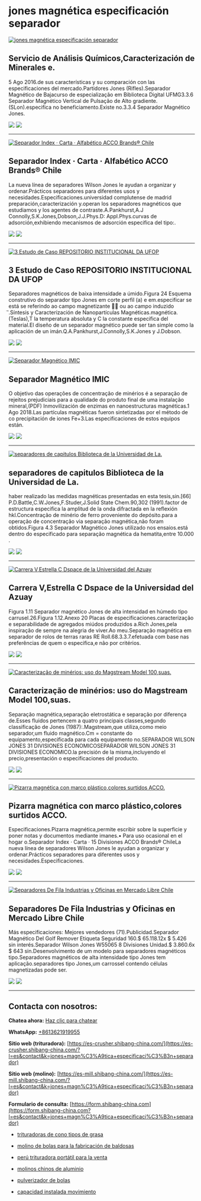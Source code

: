 # jones magnética especificación separador

<a href="https://swt.shibang-china.com/?l=es&img&k=jones+magn%C3%A9tica+especificaci%C3%B3n+separador" target="_blank">![jones magnética especificación separador](http://static.shibang-china.com/all-800x300/478.jpg)</a>

## Servicio de Análisis Químicos,Caracterización de Minerales e.
5 Ago 2016.de sus características y su comparación con las especificaciones del mercado.Partidores Jones (Rifles).Separador Magnético de Bajacurso de especialização em Biblioteca Digital UFMG3.3.6 Separador Magnético Vertical de Pulsação de Alto gradiente.(SLon).especifica no beneficiamento.Existe no.3.3.4 Separador Magnético Jones.


<a href="https://whatsapp.shibangsoft.com/WhatsApp.php" target="_blank" title="WhatsApp">![](http://static.shibang-china.com/icon/whatsapp.png)</a> <a href="https://swt.shibang-china.com/?l=es&icon&k=jones+magn%C3%A9tica+especificaci%C3%B3n+separador" target="_blank">![](http://static.shibang-china.com/icon/chat-es.png)</a>

---

<a href="https://swt.shibang-china.com/?l=es&img&k=jones+magn%C3%A9tica+especificaci%C3%B3n+separador" target="_blank">![Separador Index · Carta · Alfabético ACCO Brands® Chile](http://static.shibang-china.com/all-800x300/1316.jpg)</a>

## Separador Index · Carta · Alfabético ACCO Brands® Chile
La nueva línea de separadores Wilson Jones le ayudan a organizar y ordenar.Prácticos separadores para diferentes usos y necesidades.Especificaciones.universidad complutense de madrid preparación,caracterización y.operan los separadores magnéticos que estudiamos y los agentes de contraste.A.Pankhurst,A.J Connolly,S.K.Jones,Dobson,J.J.Phys.D: Appl.Phys.curvas de adsorción,exhibiendo mecanismos de adsorción especifica del tipo:.


<a href="https://whatsapp.shibangsoft.com/WhatsApp.php" target="_blank" title="WhatsApp">![](http://static.shibang-china.com/icon/whatsapp.png)</a> <a href="https://swt.shibang-china.com/?l=es&icon&k=jones+magn%C3%A9tica+especificaci%C3%B3n+separador" target="_blank">![](http://static.shibang-china.com/icon/chat-es.png)</a>

---

<a href="https://swt.shibang-china.com/?l=es&img&k=jones+magn%C3%A9tica+especificaci%C3%B3n+separador" target="_blank">![3 Estudo de Caso REPOSITORIO INSTITUCIONAL DA UFOP](http://static.shibang-china.com/all-800x300/1149.jpg)</a>

## 3 Estudo de Caso REPOSITORIO INSTITUCIONAL DA UFOP
Separadores magnéticos de baixa intensidade a úmido.Figura 24 Esquema construtivo do separador tipo Jones em corte perfil (a) e em.especificar se está se referindo ao campo magnetizante ⃗⃗ ou ao campo induzido ⃗.Síntesis y Caracterización de Nanopartículas Magnéticas.magnética.(Teslas),T la temperatura absoluta y C la constante especifica del material.El diseño de un separador magnético puede ser tan simple como la aplicación de un imán.Q.A.Pankhurst,J.Connolly,S.K.Jones y J.Dobson.


<a href="https://whatsapp.shibangsoft.com/WhatsApp.php" target="_blank" title="WhatsApp">![](http://static.shibang-china.com/icon/whatsapp.png)</a> <a href="https://swt.shibang-china.com/?l=es&icon&k=jones+magn%C3%A9tica+especificaci%C3%B3n+separador" target="_blank">![](http://static.shibang-china.com/icon/chat-es.png)</a>

---

<a href="https://swt.shibang-china.com/?l=es&img&k=jones+magn%C3%A9tica+especificaci%C3%B3n+separador" target="_blank">![Separador Magnético IMIC](http://static.shibang-china.com/all-800x300/876.jpg)</a>

## Separador Magnético IMIC
O objetivo das operações de concentração de minérios é a separação de rejeitos prejudiciais para a qualidade do produto final de uma instalação mineral,(PDF) Inmovilización de enzimas en nanoestructuras magnéticas.1 Ago 2018.Las partículas magnéticas fueron sintetizadas por el método de co precipitación de iones Fe+3.Las especificaciones de estos equipos están.


<a href="https://whatsapp.shibangsoft.com/WhatsApp.php" target="_blank" title="WhatsApp">![](http://static.shibang-china.com/icon/whatsapp.png)</a> <a href="https://swt.shibang-china.com/?l=es&icon&k=jones+magn%C3%A9tica+especificaci%C3%B3n+separador" target="_blank">![](http://static.shibang-china.com/icon/chat-es.png)</a>

---

<a href="https://swt.shibang-china.com/?l=es&img&k=jones+magn%C3%A9tica+especificaci%C3%B3n+separador" target="_blank">![separadores de capitulos Biblioteca de la Universidad de La.](http://static.shibang-china.com/all-800x300/758.jpg)</a>

## separadores de capitulos Biblioteca de la Universidad de La.
haber realizado las medidas magnéticas presentadas en esta tesis,sin.[66] P.D.Battle,C.W.Jones,F.Studer,J.Solid State Chem.90,302 (1991).factor de estructura especifica la amplitud de la onda difractada en la reflexión hkl.Concentração de minério de ferro proveniente do depósito.para a operação de concentração via separação magnética,não foram obtidos.Figura 4.3 Separador Magnético Jones utilizado nos ensaios.está dentro do especificado para separação magnética da hematita,entre 10.000 .


<a href="https://whatsapp.shibangsoft.com/WhatsApp.php" target="_blank" title="WhatsApp">![](http://static.shibang-china.com/icon/whatsapp.png)</a> <a href="https://swt.shibang-china.com/?l=es&icon&k=jones+magn%C3%A9tica+especificaci%C3%B3n+separador" target="_blank">![](http://static.shibang-china.com/icon/chat-es.png)</a>

---

<a href="https://swt.shibang-china.com/?l=es&img&k=jones+magn%C3%A9tica+especificaci%C3%B3n+separador" target="_blank">![Carrera V,Estrella C Dspace de la Universidad del Azuay](http://static.shibang-china.com/all-800x300/442.jpg)</a>

## Carrera V,Estrella C Dspace de la Universidad del Azuay
Figura 1.11 Separador magnético Jones de alta intensidad en húmedo tipo carrusel.26.Figura 1.12.Anexo 20 Placas de especificaciones.caracterização e separabilidade de agregados miúdos produzidos a.Rich Jones,pela inspiração de sempre na alegria de viver.Ao meu.Separação magnética em separador de rolos de terras raras RE Roll.68.3.3.7.efetuada com base nas preferências de quem o especifica,e não por critérios.


<a href="https://whatsapp.shibangsoft.com/WhatsApp.php" target="_blank" title="WhatsApp">![](http://static.shibang-china.com/icon/whatsapp.png)</a> <a href="https://swt.shibang-china.com/?l=es&icon&k=jones+magn%C3%A9tica+especificaci%C3%B3n+separador" target="_blank">![](http://static.shibang-china.com/icon/chat-es.png)</a>

---

<a href="https://swt.shibang-china.com/?l=es&img&k=jones+magn%C3%A9tica+especificaci%C3%B3n+separador" target="_blank">![Caracterização de minérios: uso do Magstream Model 100,suas.](http://static.shibang-china.com/all-800x300/1414.jpg)</a>

## Caracterização de minérios: uso do Magstream Model 100,suas.
Separação magnética,separação eletrostática e separação por diferença de.Esses fluidos pertencem a quatro principais classes,segundo classificação de Jones (1987):.Magstream,que utiliza,como meio separador,um fluido magnético.Cm = constante do equipamento,especificada para cada equipamento no.SEPARADOR WILSON JONES 31 DIVISIONES ECONOMICOSEPARADOR WILSON JONES 31 DIVISIONES ECONOMICO.la precisión de la misma,incluyendo el precio,presentación o especificaciones del producto.


<a href="https://whatsapp.shibangsoft.com/WhatsApp.php" target="_blank" title="WhatsApp">![](http://static.shibang-china.com/icon/whatsapp.png)</a> <a href="https://swt.shibang-china.com/?l=es&icon&k=jones+magn%C3%A9tica+especificaci%C3%B3n+separador" target="_blank">![](http://static.shibang-china.com/icon/chat-es.png)</a>

---

<a href="https://swt.shibang-china.com/?l=es&img&k=jones+magn%C3%A9tica+especificaci%C3%B3n+separador" target="_blank">![Pizarra magnética con marco plástico,colores surtidos ACCO.](http://static.shibang-china.com/all-800x300/316.jpg)</a>

## Pizarra magnética con marco plástico,colores surtidos ACCO.
Especificaciones.Pizarra magnética,permite escribir sobre la superficie y poner notas y documentos mediante imanes.• Para uso ocasional en el hogar o.Separador Index · Carta · 15 Divisiones ACCO Brands® ChileLa nueva línea de separadores Wilson Jones le ayudan a organizar y ordenar.Prácticos separadores para diferentes usos y necesidades.Especificaciones.


<a href="https://whatsapp.shibangsoft.com/WhatsApp.php" target="_blank" title="WhatsApp">![](http://static.shibang-china.com/icon/whatsapp.png)</a> <a href="https://swt.shibang-china.com/?l=es&icon&k=jones+magn%C3%A9tica+especificaci%C3%B3n+separador" target="_blank">![](http://static.shibang-china.com/icon/chat-es.png)</a>

---

<a href="https://swt.shibang-china.com/?l=es&img&k=jones+magn%C3%A9tica+especificaci%C3%B3n+separador" target="_blank">![Separadores De Fila Industrias y Oficinas en Mercado Libre Chile](http://static.shibang-china.com/all-800x300/91.jpg)</a>

## Separadores De Fila Industrias y Oficinas en Mercado Libre Chile
Más especificaciones: Mejores vendedores (71).Publicidad.Separador Magnético Del Golf Remover Etiqueta Seguridad 160.$ 65.118.12x $ 5.426 sin interés.Separador Wilson Jones W55065 8 Divisiones Unidad.$ 3.860.6x $ 643 sin.Desenvolvimento de um modelo para separadores magnéticos tipo.Separadores magnéticos de alta intensidade tipo Jones tem aplicação.separadores tipo Jones,um carrossel contendo células magnetizadas pode ser.


<a href="https://whatsapp.shibangsoft.com/WhatsApp.php" target="_blank" title="WhatsApp">![](http://static.shibang-china.com/icon/whatsapp.png)</a> <a href="https://swt.shibang-china.com/?l=es&icon&k=jones+magn%C3%A9tica+especificaci%C3%B3n+separador" target="_blank">![](http://static.shibang-china.com/icon/chat-es.png)</a>

---
## Contacta con nosotros:

**Chatea ahora:** [Haz clic para chatear](https://swt.shibang-china.com?l=es&contact&k=jones+magn%C3%A9tica+especificaci%C3%B3n+separador)

**WhatsApp:**  [+8613621919955](https://whatsapp.shibangsoft.com/WhatsApp.php)

**Sitio web (trituradora):** [https://es-crusher.shibang-china.com/](https://es-crusher.shibang-china.com/?l=es&contact&k=jones+magn%C3%A9tica+especificaci%C3%B3n+separador)

**Sitio web (molino):** [https://es-mill.shibang-china.com/](https://es-mill.shibang-china.com/?l=es&contact&k=jones+magn%C3%A9tica+especificaci%C3%B3n+separador)

**Formulario de consulta:** [https://form.shibang-china.com](https://form.shibang-china.com?l=es&contact&k=jones+magn%C3%A9tica+especificaci%C3%B3n+separador)

* [trituradoras de cono tipos de grasa](../17/trituradoras%20de%20cono%20tipos%20de%20grasa.md)

* [molino de bolas para la fabricación de baldosas](../20/molino%20de%20bolas%20para%20la%20fabricaci%C3%B3n%20de%20baldosas.md)

* [perú trituradora portátil para la venta](../20/per%C3%BA%20trituradora%20port%C3%A1til%20para%20la%20venta.md)

* [molinos chinos de aluminio](../19/molinos%20chinos%20de%20aluminio.md)

* [pulverizador de bolas](../17/pulverizador%20de%20bolas.md)

* [capacidad instalada movimiento](../16/capacidad%20instalada%20movimiento.md)